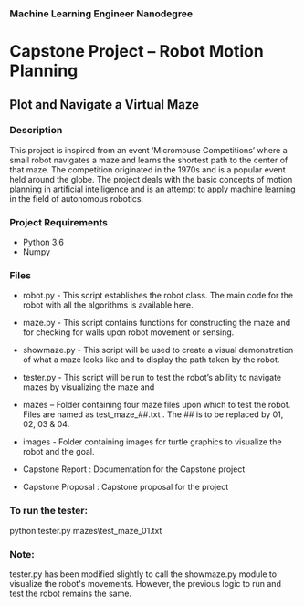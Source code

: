 ### Machine Learning Engineer Nanodegree
# Capstone Project – Robot Motion Planning
## Plot and Navigate a Virtual Maze

### Description
This project is inspired from an event ‘Micromouse Competitions’ where a small robot navigates a maze and learns the shortest path to the center of that maze. The competition originated in the 1970s and is a popular event held around the globe. The project deals with the basic concepts of motion planning in artificial intelligence and is an attempt to apply machine learning in the field of autonomous robotics.

### Project Requirements
* Python 3.6
* Numpy

### Files
* robot.py - This script establishes the robot class. The main code for the robot with all the algorithms is available here.
* maze.py - This script contains functions for constructing the maze and for checking for walls upon robot movement or sensing.
* showmaze.py - This script will be used to create a visual demonstration of what a maze looks like and to display the path taken by the robot.
* tester.py - This script will be run to test the robot’s ability to navigate mazes by visualizing the maze and 

* mazes – Folder containing four maze files upon which to test the robot. Files are named  as test_maze_##.txt . The ## is to be replaced by 01, 02, 03 & 04.
* images - Folder containing images for turtle graphics to visualize the robot and the goal.

* Capstone Report : Documentation for the Capstone project
* Capstone Proposal : Capstone proposal for the project

### To run the tester:
python tester.py mazes\test_maze_01.txt

### Note:
tester.py has been modified slightly to call the showmaze.py module to visualize the robot's movements. However, the previous logic to run and test the robot remains the same.
